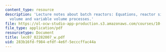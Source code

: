 ```yaml
---
content_type: resource
description: 'Lecture notes about batch reactors: Equations, reactor sizing for constant
  volume and variable volume processes.'
file: https://ol-ocw-studio-app-production.s3.amazonaws.com/courses/10-37-chemical-and-biological-reaction-engineering-spring-2007/283b16fdf984efdf4e6f5ecccffac44a_lec07_02282007_w.pdf
file_type: application/pdf
resourcetype: Document
title: lec07_02282007_w.pdf
uid: 283b16fd-f984-efdf-4e6f-5ecccffac44a
---
```

